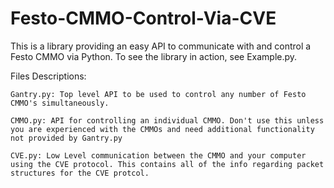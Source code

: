 # Festo-CMMO-Control-Via-CVE

This is a library providing an easy API to communicate with and control a Festo CMMO via Python. To see the library in action, see Example.py.

Files Descriptions:

    Gantry.py: Top level API to be used to control any number of Festo CMMO's simultaneously. 
  
    CMMO.py: API for controlling an individual CMMO. Don't use this unless you are experienced with the CMMOs and need additional functionality not provided by Gantry.py
  
    CVE.py: Low Level communication between the CMMO and your computer using the CVE protocol. This contains all of the info regarding packet structures for the CVE protcol.
